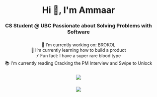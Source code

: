 <h1 align="center">Hi 👋, I'm Ammaar</h1>
<h3 align="center">CS Student @ UBC Passionate about Solving Problems with Software</h3>

### 

<div align="center">

🔭 I’m currently working on: BROKOL<br>🌱 I’m currently learning how to build a product<br>⚡ Fun fact: I have a super rare blood type<br>📚 I'm currently reading Cracking the PM Interview and Swipe to Unlock

###

![](https://github-readme-stats-ammaarkhan.vercel.app/api?username=ammaarkhan&theme=blueberry&hide_border=false&include_all_commits=false&count_private=false)<br/>

###

![](https://github-readme-streak-stats.herokuapp.com/?user=ammaarkhan&theme=blueberry&hide_border=false)<br/>
</div>

<!-- Proudly created with GPRM ( https://gprm.itsvg.in ) -->
